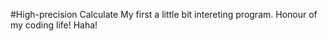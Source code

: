 #High-precision Calculate
My first a little bit intereting program. Honour of my coding life! Haha!
